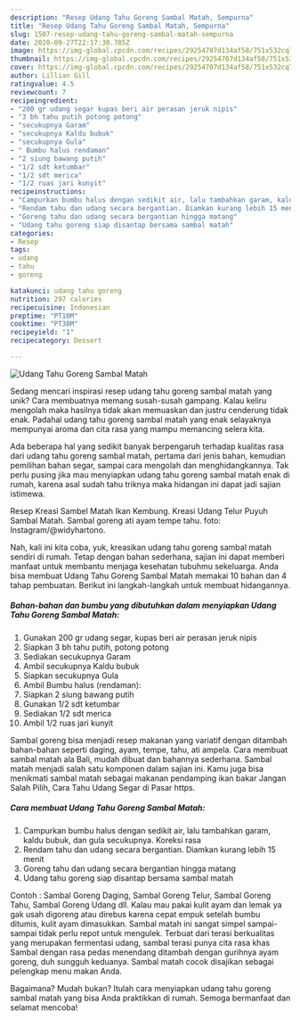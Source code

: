 ```yaml
---
description: "Resep Udang Tahu Goreng Sambal Matah, Sempurna"
title: "Resep Udang Tahu Goreng Sambal Matah, Sempurna"
slug: 1507-resep-udang-tahu-goreng-sambal-matah-sempurna
date: 2020-09-27T22:17:30.785Z
image: https://img-global.cpcdn.com/recipes/29254707d134af58/751x532cq70/udang-tahu-goreng-sambal-matah-foto-resep-utama.jpg
thumbnail: https://img-global.cpcdn.com/recipes/29254707d134af58/751x532cq70/udang-tahu-goreng-sambal-matah-foto-resep-utama.jpg
cover: https://img-global.cpcdn.com/recipes/29254707d134af58/751x532cq70/udang-tahu-goreng-sambal-matah-foto-resep-utama.jpg
author: Lillian Gill
ratingvalue: 4.5
reviewcount: 7
recipeingredient:
- "200 gr udang segar kupas beri air perasan jeruk nipis"
- "3 bh tahu putih potong potong"
- "secukupnya Garam"
- "secukupnya Kaldu bubuk"
- "secukupnya Gula"
- " Bumbu halus rendaman"
- "2 siung bawang putih"
- "1/2 sdt ketumbar"
- "1/2 sdt merica"
- "1/2 ruas jari kunyit"
recipeinstructions:
- "Campurkan bumbu halus dengan sedikit air, lalu tambahkan garam, kaldu bubuk, dan gula secukupnya. Koreksi rasa"
- "Rendam tahu dan udang secara bergantian. Diamkan kurang lebih 15 menit"
- "Goreng tahu dan udang secara bergantian hingga matang"
- "Udang tahu goreng siap disantap bersama sambal matah"
categories:
- Resep
tags:
- udang
- tahu
- goreng

katakunci: udang tahu goreng 
nutrition: 297 calories
recipecuisine: Indonesian
preptime: "PT10M"
cooktime: "PT38M"
recipeyield: "1"
recipecategory: Dessert

---
```



![Udang Tahu Goreng Sambal Matah](https://img-global.cpcdn.com/recipes/29254707d134af58/751x532cq70/udang-tahu-goreng-sambal-matah-foto-resep-utama.jpg)

Sedang mencari inspirasi resep udang tahu goreng sambal matah yang unik? Cara membuatnya memang susah-susah gampang. Kalau keliru mengolah maka hasilnya tidak akan memuaskan dan justru cenderung tidak enak. Padahal udang tahu goreng sambal matah yang enak selayaknya mempunyai aroma dan cita rasa yang mampu memancing selera kita.

Ada beberapa hal yang sedikit banyak berpengaruh terhadap kualitas rasa dari udang tahu goreng sambal matah, pertama dari jenis bahan, kemudian pemilihan bahan segar, sampai cara mengolah dan menghidangkannya. Tak perlu pusing jika mau menyiapkan udang tahu goreng sambal matah enak di rumah, karena asal sudah tahu triknya maka hidangan ini dapat jadi sajian istimewa.

Resep Kreasi Sambel Matah Ikan Kembung. Kreasi Udang Telur Puyuh Sambal Matah. Sambal goreng ati ayam tempe tahu. foto: Instagram/@widyhartono.


Nah, kali ini kita coba, yuk, kreasikan udang tahu goreng sambal matah sendiri di rumah. Tetap dengan bahan sederhana, sajian ini dapat memberi manfaat untuk membantu menjaga kesehatan tubuhmu sekeluarga. Anda bisa membuat Udang Tahu Goreng Sambal Matah memakai 10 bahan dan 4 tahap pembuatan. Berikut ini langkah-langkah untuk membuat hidangannya.

<!--inarticleads1-->

##### Bahan-bahan dan bumbu yang dibutuhkan dalam menyiapkan Udang Tahu Goreng Sambal Matah:

1. Gunakan 200 gr udang segar, kupas beri air perasan jeruk nipis
1. Siapkan 3 bh tahu putih, potong potong
1. Sediakan secukupnya Garam
1. Ambil secukupnya Kaldu bubuk
1. Siapkan secukupnya Gula
1. Ambil  Bumbu halus (rendaman):
1. Siapkan 2 siung bawang putih
1. Gunakan 1/2 sdt ketumbar
1. Sediakan 1/2 sdt merica
1. Ambil 1/2 ruas jari kunyit


Sambal goreng bisa menjadi resep makanan yang variatif dengan ditambah bahan-bahan seperti daging, ayam, tempe, tahu, ati ampela. Cara membuat sambal matah ala Bali, mudah dibuat dan bahannya sederhana. Sambal matah menjadi salah satu komponen dalam sajian ini. Kamu juga bisa menikmati sambal matah sebagai makanan pendamping ikan bakar Jangan Salah Pilih, Cara Tahu Udang Segar di Pasar https. 

<!--inarticleads2-->

##### Cara membuat Udang Tahu Goreng Sambal Matah:

1. Campurkan bumbu halus dengan sedikit air, lalu tambahkan garam, kaldu bubuk, dan gula secukupnya. Koreksi rasa
1. Rendam tahu dan udang secara bergantian. Diamkan kurang lebih 15 menit
1. Goreng tahu dan udang secara bergantian hingga matang
1. Udang tahu goreng siap disantap bersama sambal matah


Contoh : Sambal Goreng Daging, Sambal Goreng Telur, Sambal Goreng Tahu, Sambal Goreng Udang dll. Kalau mau pakai kulit ayam dan lemak ya gak usah digoreng atau direbus karena cepat empuk setelah bumbu ditumis, kulit ayam dimasukkan. Sambal matah ini sangat simpel sampai-sampai tidak perlu repot untuk mengulek. Terbuat dari terasi berkualitas yang merupakan fermentasi udang, sambal terasi punya cita rasa khas Sambal dengan rasa pedas menendang ditambah dengan gurihnya ayam goreng, duh sungguh keduanya. Sambal matah cocok disajikan sebagai pelengkap menu makan Anda. 

Bagaimana? Mudah bukan? Itulah cara menyiapkan udang tahu goreng sambal matah yang bisa Anda praktikkan di rumah. Semoga bermanfaat dan selamat mencoba!
